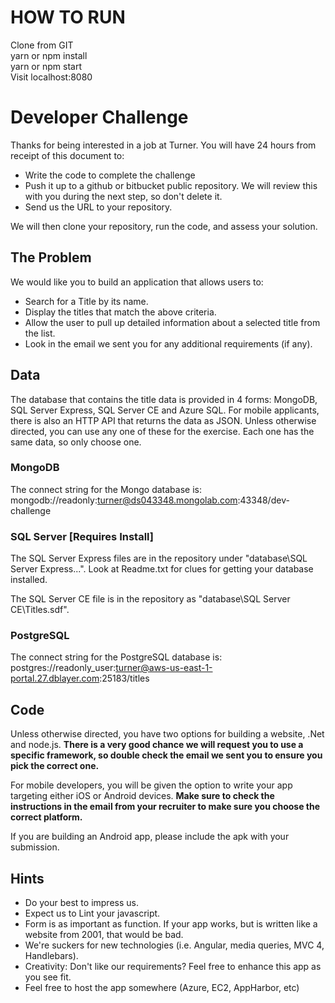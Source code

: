 # HOW TO RUN
Clone from GIT  
yarn or npm install  
yarn or npm start  
Visit localhost:8080

# Developer Challenge
Thanks for being interested in a job at Turner.  You will have 24 hours from receipt of this document to:

* Write the code to complete the challenge
* Push it up to a github or bitbucket public repository. We will review this with you during the next step, so don't delete it.
* Send us the URL to your repository.

We will then clone your repository, run the code, and assess your solution.

## The Problem

We would like you to build an application that allows users to:

* Search for a Title by its name.
* Display the titles that match the above criteria.
* Allow the user to pull up detailed information about a selected title from the list.
* Look in the email we sent you for any additional requirements (if any).

## Data

The database that contains the title data is provided in 4 forms: MongoDB, SQL Server Express, SQL Server CE and Azure SQL. For mobile applicants, there is also an HTTP API that returns the data as JSON.  Unless otherwise directed, you can use any one of these for the exercise. Each one has the same data, so only choose one.

### MongoDB
The connect string for the Mongo database is: mongodb://readonly:turner@ds043348.mongolab.com:43348/dev-challenge


### SQL Server [Requires Install]
The SQL Server Express files are in the repository under "database\SQL Server Express...". Look at Readme.txt for clues for getting your database installed.

The SQL Server CE file is in the repository as "database\SQL Server CE\Titles.sdf".

### PostgreSQL
The connect string for the PostgreSQL database is: postgres://readonly_user:turner@aws-us-east-1-portal.27.dblayer.com:25183/titles


## Code
Unless otherwise directed, you have two options for building a website, .Net and node.js.  **There is a very good chance we will request you to use a specific framework, so double check the email we sent you to ensure you pick the correct one.**

For mobile developers, you will be given the option to write your app targeting either iOS or Android devices.  **Make sure to check the instructions in the email from your recruiter to make sure you choose the correct platform.**

If you are building an Android app, please include the apk with your submission.

## Hints

* Do your best to impress us.
* Expect us to Lint your javascript.
* Form is as important as function.  If your app works, but is written like a website from 2001, that would be bad.
* We're suckers for new technologies (i.e. Angular, media queries, MVC 4, Handlebars).
* Creativity: Don't like our requirements? Feel free to enhance this app as you see fit.
* Feel free to host the app somewhere (Azure, EC2, AppHarbor, etc)

